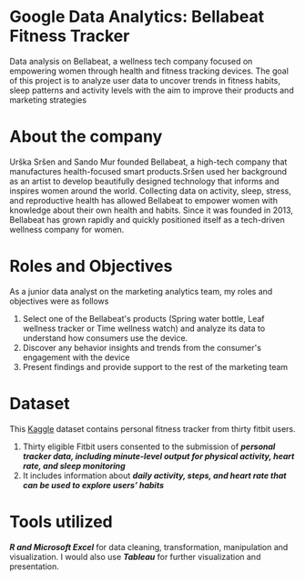 # Google Data Analytics: Bellabeat Fitness Tracker
Data analysis on Bellabeat, a wellness tech company focused on empowering women through health and fitness tracking devices. The goal of this project is to analyze user data to uncover trends in fitness habits, sleep patterns and activity levels with the aim to improve their products and marketing strategies

# About the company
Urška Sršen and Sando Mur founded Bellabeat, a high-tech company that manufactures health-focused smart products.Sršen used her background as an artist to develop beautifully designed technology that informs and inspires women around the world. Collecting data on activity, sleep, stress, and reproductive health has allowed Bellabeat to empower women with knowledge about their own health and habits. Since it was founded in 2013, Bellabeat has grown rapidly and quickly positioned itself as a tech-driven wellness company for women.

# Roles and Objectives
As a junior data analyst on the marketing analytics team, my roles and objectives were as follows

  1. Select one of the Bellabeat's products (Spring water bottle, Leaf wellness tracker or Time wellness watch) and analyze its data to understand how consumers use the device.
  2. Discover any behavior insights and trends from the consumer's engagement with the device
  3. Present findings and provide support to the rest of the marketing team

# Dataset
This [Kaggle](https://www.kaggle.com/datasets/arashnic/fitbit) dataset contains personal fitness tracker from thirty fitbit users. 
  1. Thirty eligible Fitbit users consented to the submission of ***personal tracker data, including minute-level output for physical activity, heart rate, and sleep monitoring***
  2. It includes information about ***daily activity, steps, and heart rate that can be used to explore users’ habits***

# Tools utilized
***R and Microsoft Excel*** for data cleaning, transformation, manipulation and visualization. 
I would also use ***Tableau*** for further visualization and presentation.
